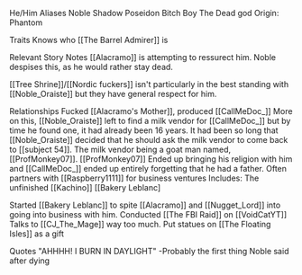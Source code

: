 He/Him
Aliases
 Noble
 Shadow
 Poseidon
 Bitch Boy
 The Dead god
Origin: Phantom

Traits
 Knows who [[The Barrel Admirer]] is

Relevant Story Notes 
 [[Alacramo]] is attempting to ressurect him.
  Noble despises this, as he would rather stay dead.

[[Tree Shrine]]/[[Nordic fuckers]] isn't particularly in the best standing with [[Noble_Oraiste]] but they have general respect for him.


Relationships
 Fucked [[Alacramo's Mother]], produced [[CallMeDoc_]]
  More on this, [[Noble_Oraiste]] left to find a milk vendor for [[CallMeDoc_]] but by time he found one, it had already been 16 years. It had been so long that [[Noble_Oraiste]] decided that he should ask the milk vendor to come back to [[subject 54]]. The milk vendor being a goat man named, [[ProfMonkey07]]. [[ProfMonkey07]] Ended up bringing his religion with him and [[CallMeDoc_]] ended up entirely forgetting that he had a father.
 Often partners with [[Raspberry1111]] for business ventures
  Includes:
   The unfinished [[Kachino]]
   [[Bakery Leblanc]
 
 Started [[Bakery Leblanc]] to spite [[Alacramo]] and [[Nugget_Lord]] into going into business with him.
 Conducted [[The FBI Raid]] on [[VoidCatYT]]
 Talks to [[CJ_The_Mage]] way too much. Put statues on [[The Floating Isles]] as a gift
 

Quotes
 "AHHHH! I BURN IN DAYLIGHT" -Probably the first thing Noble said after dying
